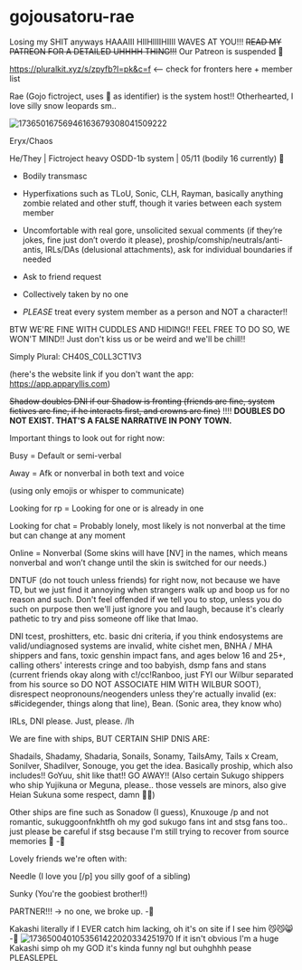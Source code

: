 # gojousatoru-rae
Losing my SHIT anyways HAAAIII HIIHIIIIHIIII WAVES AT YOU!!! ~~READ MY PATREON FOR A DETAILED UHHHH THING!!!~~ Our Patreon is suspended 🙁

https://pluralkit.xyz/s/zpyfb?l=pk&c=f <— check for fronters here + member list

Rae (Gojo fictroject, uses 🩵 as identifier) is the system host!! Otherhearted, I love silly snow leopards sm..

![17365016756946163679308041509222](https://github.com/user-attachments/assets/75b7e5e5-c6d3-4ca0-a263-32979477d58a)


Eryx/Chaos

He/They | Fictroject heavy OSDD-1b system | 05/11 (bodily 16 currently) 🎂

- Bodily transmasc

- Hyperfixations such as TLoU, Sonic, CLH, Rayman, basically anything zombie related and other stuff, though it varies between each system member

- Uncomfortable with real gore, unsolicited sexual comments (if they’re jokes, fine just don’t overdo it please), proship/comship/neutrals/anti-antis, IRLs/DAs (delusional attachments), ask for individual boundaries if needed

- Ask to friend request

- Collectively taken by no one

- *PLEASE* treat every system member as a person and NOT a character!!

BTW WE'RE FINE WITH CUDDLES AND HIDING!! FEEL FREE TO DO SO, WE WON'T MIND!! Just don't kiss us or be weird and we'll be chill!!

Simply Plural: CH40S_C0LL3CT1V3

(here's the website link if you don't want the app: https://app.apparyllis.com)

~~Shadow doubles DNI if our Shadow is fronting (friends are fine, system fictives are fine, if he interacts first, and crowns are fine)~~ ‼️‼️ **DOUBLES DO NOT EXIST. THAT'S A FALSE NARRATIVE IN PONY TOWN.**

Important things to look out for right now:

Busy = Default or semi-verbal

Away = Afk or nonverbal in both text and voice

(using only emojis or whisper to communicate)

Looking for rp = Looking for one or is already in one

Looking for chat = Probably lonely, most likely is not nonverbal at the time but can change at any moment

Online = Nonverbal (Some skins will have [NV] in the names, which means nonverbal and won’t change until the skin is switched for our needs.)

DNTUF (do not touch unless friends) for right now, not because we have TD, but we just find it annoying when strangers walk up and boop us for no reason and such. Don't feel offended if we tell you to stop, unless you do such on purpose then we'll just ignore you and laugh, because it's clearly pathetic to try and piss someone off like that lmao.

DNI tcest, proshitters, etc. basic dni criteria, if you think endosystems are valid/undiagnosed systems are invalid, white cishet men, BNHA / MHA shippers and fans, toxic genshin impact fans, and ages below 16 and 25+, calling others' interests cringe and too babyish, dsmp fans and stans (current friends okay along with c!/cc!Ranboo, just FYI our Wilbur separated from his source so DO NOT ASSOCIATE HIM WITH WILBUR SOOT), disrespect neopronouns/neogenders unless they're actually invalid (ex: s#icidegender, things along that line), Bean. (Sonic area, they know who)

IRLs, DNI please. Just, please. /lh

We are fine with ships, BUT CERTAIN SHIP DNIS ARE:

Shadails, Shadamy, Shadaria, Sonails, Sonamy, TailsAmy, Tails x Cream, Sonilver, Shadilver, Sonouge, you get the idea. Basically proship, which also includes!! GoYuu, shit like that!! GO AWAY!! (Also certain Sukugo shippers who ship Yujikuna or Meguna, please.. those vessels are minors, also give Heian Sukuna some respect, damn 🙁🙁)

Other ships are fine such as Sonadow (I guess), Knuxouge /p and not romantic, sukuggoonfnkhtfh oh my god sukugo fans int and stsg fans too.. just please be careful if stsg because I'm still trying to recover from source memories 🙁 -🩵

Lovely friends we're often with:

Needle (I love you [/p] you silly goof of a sibling)

Sunky (You're the goobiest brother!!)

PARTNER!!! -> no one, we broke up. -🩵



Kakashi literally if I EVER catch him lacking, oh it's on site if I see him 😼😼😸 -🩵
![1736500401053561422020334251970](https://github.com/user-attachments/assets/6946709e-2a4f-464c-b215-b19eb615bff1)
If it isn't obvious I'm a huge Kakashi simp oh my GOD it's kinda funny ngl but ouhghhh pease PLEASLEPEL
